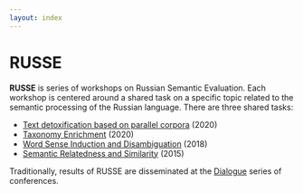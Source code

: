 ```yaml
---
layout: index
---
```


# RUSSE

**RUSSE** is series of workshops on Russian Semantic Evaluation. Each workshop is centered around a shared task on a specific topic related to the semantic processing of the Russian language. There are three shared tasks:

* [Text detoxification based on parallel corpora](/2022/tox/) (2020)
* [Taxonomy Enrichment](/2020/isa/) (2020)
* [Word Sense Induction and Disambiguation](/2018/wsi/) (2018)
* [Semantic Relatedness and Similarity](/2015/sim/) (2015)

Traditionally, results of RUSSE are disseminated at the [Dialogue](http://www.dialog-21.ru/en/) series of conferences.
